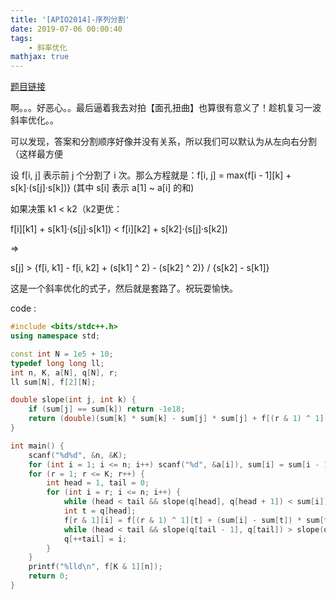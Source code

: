 ```yaml
---
title: '[APIO2014]-序列分割'
date: 2019-07-06 00:00:40
tags: 
    - 斜率优化
mathjax: true 
---
```


[题目链接](https://www.lydsy.com/JudgeOnline/problem.php?id=3675)

啊。。。好恶心。。最后逼着我去对拍【面孔扭曲】也算很有意义了！趁机复习一波斜率优化。。

可以发现，答案和分割顺序好像并没有关系，所以我们可以默认为从左向右分割（这样最方便

设 f[i, j] 表示前 j 个分割了 i 次。那么方程就是：f[i, j] = max{f[i - 1][k] + s[k]·(s[j]·s[k])}
(其中 s[i] 表示 a[1] ~ a[i] 的和)

如果决策 k1 < k2（k2更优：

f[i][k1] + s[k1]·(s[j]·s[k1]) < f[i][k2] + s[k2]·(s[j]·s[k2])

=>

s[j] > {f[i, k1] - f[i, k2] + (s[k1] ^ 2) - (s[k2] ^ 2)} / {s[k2] - s[k1]}

这是一个斜率优化的式子，然后就是套路了。祝玩耍愉快。

code :
``` c++
#include <bits/stdc++.h>
using namespace std;

const int N = 1e5 + 10;
typedef long long ll;
int n, K, a[N], q[N], r;
ll sum[N], f[2][N];

double slope(int j, int k) {
    if (sum[j] == sum[k]) return -1e18;
    return (double)(sum[k] * sum[k] - sum[j] * sum[j] + f[(r & 1) ^ 1][j] - f[(r & 1) ^ 1][k]) / (double)(sum[k] - sum[j]);
}

int main() {
    scanf("%d%d", &n, &K);
    for (int i = 1; i <= n; i++) scanf("%d", &a[i]), sum[i] = sum[i - 1] + a[i];
    for (r = 1; r <= K; r++) {
        int head = 1, tail = 0;
        for (int i = r; i <= n; i++) {
            while (head < tail && slope(q[head], q[head + 1]) < sum[i]) head++;
            int t = q[head];
            f[r & 1][i] = f[(r & 1) ^ 1][t] + (sum[i] - sum[t]) * sum[t];
            while (head < tail && slope(q[tail - 1], q[tail]) > slope(q[tail], i)) tail--;
            q[++tail] = i;
        }
    }
    printf("%lld\n", f[K & 1][n]);
    return 0;
}
```